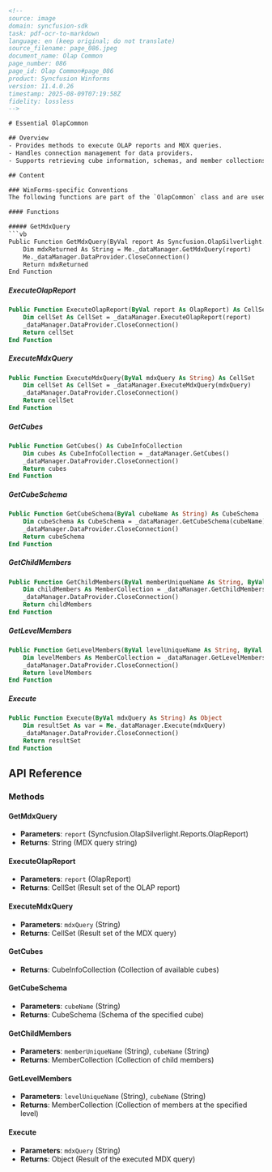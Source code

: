 ```html
<!-- 
source: image
domain: syncfusion-sdk
task: pdf-ocr-to-markdown
language: en (keep original; do not translate)
source_filename: page_086.jpeg
document_name: Olap Common
page_number: 086
page_id: Olap Common#page_086
product: Syncfusion Winforms
version: 11.4.0.26
timestamp: 2025-08-09T07:19:58Z
fidelity: lossless
-->

# Essential OlapCommon

## Overview
- Provides methods to execute OLAP reports and MDX queries.
- Handles connection management for data providers.
- Supports retrieving cube information, schemas, and member collections.

## Content

### WinForms-specific Conventions
The following functions are part of the `OlapCommon` class and are used to interact with OLAP data.

#### Functions

##### GetMdxQuery
```vb
Public Function GetMdxQuery(ByVal report As Syncfusion.OlapSilverlight.Reports.OlapReport) As String
    Dim mdxReturned As String = Me._dataManager.GetMdxQuery(report)
    Me._dataManager.DataProvider.CloseConnection()
    Return mdxReturned
End Function
```

##### ExecuteOlapReport
```vb
Public Function ExecuteOlapReport(ByVal report As OlapReport) As CellSet
    Dim cellSet As CellSet = _dataManager.ExecuteOlapReport(report)
    _dataManager.DataProvider.CloseConnection()
    Return cellSet
End Function
```

##### ExecuteMdxQuery
```vb
Public Function ExecuteMdxQuery(ByVal mdxQuery As String) As CellSet
    Dim cellSet As CellSet = _dataManager.ExecuteMdxQuery(mdxQuery)
    _dataManager.DataProvider.CloseConnection()
    Return cellSet
End Function
```

##### GetCubes
```vb
Public Function GetCubes() As CubeInfoCollection
    Dim cubes As CubeInfoCollection = _dataManager.GetCubes()
    _dataManager.DataProvider.CloseConnection()
    Return cubes
End Function
```

##### GetCubeSchema
```vb
Public Function GetCubeSchema(ByVal cubeName As String) As CubeSchema
    Dim cubeSchema As CubeSchema = _dataManager.GetCubeSchema(cubeName)
    _dataManager.DataProvider.CloseConnection()
    Return cubeSchema
End Function
```

##### GetChildMembers
```vb
Public Function GetChildMembers(ByVal memberUniqueName As String, ByVal cubeName As String) As MemberCollection
    Dim childMembers As MemberCollection = _dataManager.GetChildMembers(memberUniqueName, cubeName)
    _dataManager.DataProvider.CloseConnection()
    Return childMembers
End Function
```

##### GetLevelMembers
```vb
Public Function GetLevelMembers(ByVal levelUniqueName As String, ByVal cubeName As String) As MemberCollection
    Dim levelMembers As MemberCollection = _dataManager.GetLevelMembers(levelUniqueName, cubeName)
    _dataManager.DataProvider.CloseConnection()
    Return levelMembers
End Function
```

##### Execute
```vb
Public Function Execute(ByVal mdxQuery As String) As Object
    Dim resultSet As var = Me._dataManager.Execute(mdxQuery)
    _dataManager.DataProvider.CloseConnection()
    Return resultSet
End Function
```

## API Reference

### Methods

#### GetMdxQuery
- **Parameters**: `report` (Syncfusion.OlapSilverlight.Reports.OlapReport)
- **Returns**: String (MDX query string)

#### ExecuteOlapReport
- **Parameters**: `report` (OlapReport)
- **Returns**: CellSet (Result set of the OLAP report)

#### ExecuteMdxQuery
- **Parameters**: `mdxQuery` (String)
- **Returns**: CellSet (Result set of the MDX query)

#### GetCubes
- **Returns**: CubeInfoCollection (Collection of available cubes)

#### GetCubeSchema
- **Parameters**: `cubeName` (String)
- **Returns**: CubeSchema (Schema of the specified cube)

#### GetChildMembers
- **Parameters**: `memberUniqueName` (String), `cubeName` (String)
- **Returns**: MemberCollection (Collection of child members)

#### GetLevelMembers
- **Parameters**: `levelUniqueName` (String), `cubeName` (String)
- **Returns**: MemberCollection (Collection of members at the specified level)

#### Execute
- **Parameters**: `mdxQuery` (String)
- **Returns**: Object (Result of the executed MDX query)

<!-- tags: [WinForms, OLAP, MDX, Cube, Schema, Member, DataProvider, Connection] keywords: [GetMdxQuery, ExecuteOlapReport, ExecuteMdxQuery, GetCubes, GetCubeSchema, GetChildMembers, GetLevelMembers, Execute] -->
```